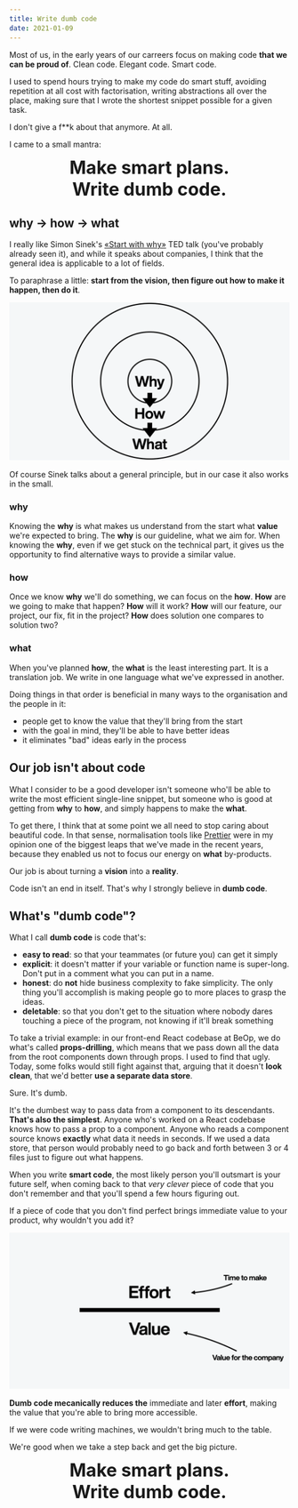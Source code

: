```yaml
---
title: Write dumb code
date: 2021-01-09
---
```


Most of us, in the early years of our carreers focus on making code **that we can be proud of**. Clean code. Elegant code. Smart code. 

I used to spend hours trying to make my code do smart stuff, avoiding repetition at all cost with factorisation, writing abstractions all over the place, making sure that I wrote the shortest snippet possible for a given task.

I don't give a f**k about that anymore. At all.

I came to a small mantra:

<div style="font-size: 32px; text-align: center;">
  <strong>Make smart plans.</strong><br>
  <strong>Write dumb code.</strong>
</div>

## why → how → what

I really like Simon Sinek's [«Start with why»](https://www.youtube.com/watch?v=u4ZoJKF_VuA) TED talk (you've probably already seen it), and while it speaks about companies, I think that the general idea is applicable to a lot of fields.

To paraphrase a little: **start from the vision, then figure out how to make it happen, then do it**.

![Why, how and what](/public/assets/images/GoldenCircle.png)

Of course Sinek talks about a general principle, but in our case it also works in the small.

### why

Knowing the **why** is what makes us understand from the start what **value** we're expected to bring. The **why** is our guideline, what we aim for. When knowing the **why**, even if we get stuck on the technical part, it gives us the opportunity to find alternative ways to provide a similar value. 

### how

Once we know **why** we'll do something, we can focus on the **how**. **How** are we going to make that happen? **How** will it work? **How** will our feature, our project, our fix, fit in the project? **How** does solution one compares to solution two?

### what

When you've planned **how**, the **what** is the least interesting part. It is a translation job. We write in one language what we've expressed in another.

Doing things in that order is beneficial in many ways to the organisation and the people in it:

- people get to know the value that they'll bring from the start
- with the goal in mind, they'll be able to have better ideas
- it eliminates "bad" ideas early in the process

## Our job isn't about code

What I consider to be a good developer isn't someone who'll be able to write the most efficient single-line snippet, but someone who is good at getting from **why** to **how**, and simply happens to make the **what**.

To get there, I think that at some point we all need to stop caring about beautiful code. In that sense, normalisation tools like [Prettier](https://prettier.io) were in my opinion one of the biggest leaps that we've made in the recent years, because they enabled us not to focus our energy on **what** by-products.

Our job is about turning a **vision** into a **reality**.

Code isn't an end in itself. That's why I strongly believe in **dumb code**.

## What's "dumb code"?

What I call **dumb code** is code that's:

- **easy to read**: so that your teammates (or future you) can get it simply
- **explicit**: it doesn't matter if your variable or function name is super-long. Don't put in a comment what you can put in a name. 
- **honest**: do **not** hide business complexity to fake simplicity. The only thing you'll accomplish is making people go to more places to grasp the ideas. 
- **deletable**: so that you don't get to the situation where nobody dares touching a piece of the program, not knowing if it'll break something

To take a trivial example: in our front-end React codebase at BeOp, we do what's called **props-drilling**, which means that we pass down all the data from the root components down through props. I used to find that ugly. Today, some folks would still fight against that, arguing that it doesn't **look clean**, that we'd better **use a separate data store**. 

Sure. It's dumb.

It's the dumbest way to pass data from a component to its descendants. **That's also the simplest**. Anyone who's worked on a React codebase knows how to pass a prop to a component. Anyone who reads a component source knows **exactly** what data it needs in seconds. If we used a data store, that person would probably need to go back and forth between 3 or 4 files just to figure out what happens.

When you write **smart code**, the most likely person you'll outsmart is your future self, when coming back to that _very clever_ piece of code that you don't remember and that you'll spend a few hours figuring out. 

If a piece of code that you don't find perfect brings immediate value to your product, why wouldn't you add it?

![Effort on value](/public/assets/images/EffortValue.png)

**Dumb code mecanically reduces the** immediate and later **effort**, making the value that you're able to bring more accessible.

If we were code writing machines, we wouldn't bring much to the table. 

We're good when we take a step back and get the big picture. 

<div style="font-size: 32px; text-align: center;">
  <strong>Make smart plans.</strong><br>
  <strong>Write dumb code.</strong>
</div>
